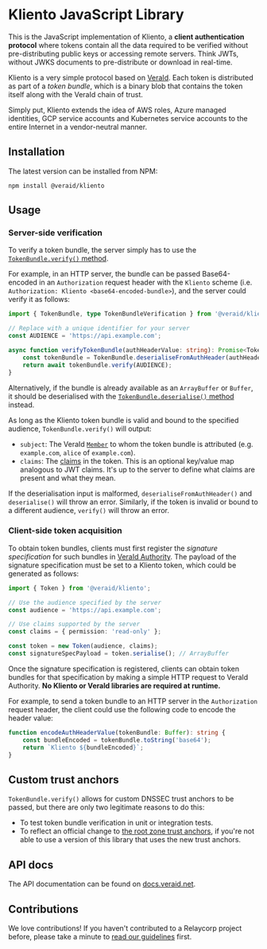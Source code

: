 # Kliento JavaScript Library

This is the JavaScript implementation of Kliento, a **client authentication protocol** where tokens contain all the data required to be verified without pre-distributing public keys or accessing remote servers. Think JWTs, without JWKS documents to pre-distribute or download in real-time.

Kliento is a very simple protocol based on [VeraId](https://veraid.net/). Each token is distributed as part of a _token bundle_, which is a binary blob that contains the token itself along with the VeraId chain of trust.

Simply put, Kliento extends the idea of AWS roles, Azure managed identities, GCP service accounts and Kubernetes service accounts to the entire Internet in a vendor-neutral manner.

## Installation

The latest version can be installed from NPM:

```shell
npm install @veraid/kliento
```

## Usage

### Server-side verification

To verify a token bundle, the server simply has to use the [`TokenBundle.verify()` method](https://docs.veraid.net/kliento-js/classes/TokenBundle.html#verify).

For example, in an HTTP server, the bundle can be passed Base64-encoded in an `Authorization` request header with the `Kliento` scheme (i.e. `Authorization: Kliento <base64-encoded-bundle>`), and the server could verify it as follows:

```typescript
import { TokenBundle, type TokenBundleVerification } from '@veraid/kliento';

// Replace with a unique identifier for your server
const AUDIENCE = 'https://api.example.com';

async function verifyTokenBundle(authHeaderValue: string): Promise<TokenBundleVerification> {
    const tokenBundle = TokenBundle.deserialiseFromAuthHeader(authHeaderValue);
    return await tokenBundle.verify(AUDIENCE);
}
```

Alternatively, if the bundle is already available as an `ArrayBuffer` or `Buffer`, it should be deserialised with the [`TokenBundle.deserialise()` method](https://docs.veraid.net/kliento-js/classes/TokenBundle.html#deserialise) instead.

As long as the Kliento token bundle is valid and bound to the specified audience, `TokenBundle.verify()` will output:

- `subject`: The VeraId [`Member`](https://docs.relaycorp.tech/veraid-js/interfaces/Member.html) to whom the token bundle is attributed (e.g. `example.com`, `alice` of `example.com`).
- `claims`: The [claims](https://docs.veraid.net/kliento-js/types/ClaimSet.html) in the token. This is an optional key/value map analogous to JWT claims. It's up to the server to define what claims are present and what they mean.

If the deserialisation input is malformed, `deserialiseFromAuthHeader()` and `deserialise()` will throw an error. Similarly, if the token is invalid or bound to a different audience, `verify()` will throw an error.

### Client-side token acquisition

To obtain token bundles, clients must first register the _signature specification_ for such bundles in [VeraId Authority](https://docs.relaycorp.tech/veraid-authority/). The payload of the signature specification must be set to a Kliento token, which could be generated as follows:

```typescript
import { Token } from '@veraid/kliento';

// Use the audience specified by the server
const audience = 'https://api.example.com';

// Use claims supported by the server
const claims = { permission: 'read-only' };

const token = new Token(audience, claims);
const signatureSpecPayload = token.serialise(); // ArrayBuffer
```

Once the signature specification is registered, clients can obtain token bundles for that specification by making a simple HTTP request to VeraId Authority. **No Kliento or VeraId libraries are required at runtime.**

For example, to send a token bundle to an HTTP server in the `Authorization` request header, the client could use the following code to encode the header value:

```typescript
function encodeAuthHeaderValue(tokenBundle: Buffer): string {
    const bundleEncoded = tokenBundle.toString('base64');
    return `Kliento ${bundleEncoded}`;
}
```

## Custom trust anchors

`TokenBundle.verify()` allows for custom DNSSEC trust anchors to be passed, but there are only two legitimate reasons to do this:

- To test token bundle verification in unit or integration tests.
- To reflect an official change to [the root zone trust anchors](https://www.iana.org/dnssec/files), if you're not able to use a version of this library that uses the new trust anchors.

## API docs

The API documentation can be found on [docs.veraid.net](https://docs.veraid.net/kliento-js/).

## Contributions

We love contributions! If you haven't contributed to a Relaycorp project before, please take a minute to [read our guidelines](https://github.com/relaycorp/.github/blob/master/CONTRIBUTING.md) first.
